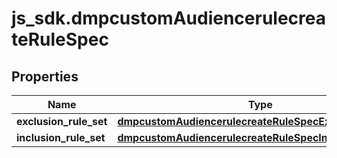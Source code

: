 # js_sdk.dmpcustomAudiencerulecreateRuleSpec

## Properties
Name | Type | Description | Notes
------------ | ------------- | ------------- | -------------
**exclusion_rule_set** | [**dmpcustomAudiencerulecreateRuleSpecExclusionRuleSet**](dmpcustomAudiencerulecreateRuleSpecExclusionRuleSet.md) |  | [optional] 
**inclusion_rule_set** | [**dmpcustomAudiencerulecreateRuleSpecInclusionRuleSet**](dmpcustomAudiencerulecreateRuleSpecInclusionRuleSet.md) |  | [required] 
